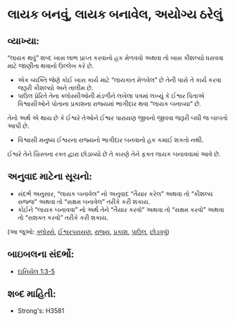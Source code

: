 # લાયક બનવું, લાયક બનાવેલ, અયોગ્ય ઠરેલું 

## વ્યાખ્યા: 

“લાયક થવું” શબ્દ ખાસ લાભ પ્રાપ્ત કરવાનો હક મેળવવો અથવા તો ખાસ કૌશલ્યો ધરાવવા માટે જાણીતા થવાનો ઉલ્લેખ કરે છે.

* એક વ્યક્તિ જેણે કોઈ ખાસ કાર્ય માટે “લાયકાત મેળવેલ” છે તેની પાસે તે કાર્ય કરવા જરૂરી કૌશલ્યો અને તાલીમ છે.
* પાઉલ પ્રેરિતે તેના ક્લોસ્સીઓની મંડળીને લખેલા પત્રમાં લખ્યું કે ઈશ્વર પિતાએ વિશ્વાસીઓને પોતાના પ્રકાશના રાજ્યમાં ભાગીદાર થવા “લાયક બનાવ્યા” છે.

તેનો અર્થ એ થાય છે કે ઈશ્વરે તેઓને ઈશ્વર પારાયણ જીવનો જીવવા જરૂરી બધી જ બાબતો આપી છે.

* વિશ્વાસી મનુષ્ય ઈશ્વરના રાજ્યનો ભાગીદાર બનવાનો હક કમાઈ શકતો નથી.

ઈશ્વરે તેને ખ્રિસ્તના રક્ત દ્વારા છોડાવ્યો છે તે કારણે તેને ફક્ત લાયક બનાવવામાં આવે છે.

## અનુવાદ માટેના સૂચનો: 

* સંદર્ભ અનુસાર, “લાયક બનાવેલ” નો અનુવાદ “તૈયાર કરેલ” અથવા તો “કૌશલ્ય સજ્જ” અથવા તો “સક્ષમ બનાવેલ” તરીકે કરી શકાય.
* કોઈને “લાયક બનાવવા” નો અર્થ તેને “તૈયાર કરવો” અથવા તો “સક્ષમ કરવો” અથવા તો “સશક્ત કરવો” તરીકે કરી શકાય.

(આ જૂઓ: [ક્લોસ્સે](../names/colossae.md), [ઈશ્વરપરાયણ](../kt/godly.md), [રાજ્ય](../other/kingdom.md), [પ્રકાશ](../other/light.md), [પાઉલ](../names/paul.md), [છોડવવું](../kt/redeem.md))

## બાઇબલના સંદર્ભો: 

* [દાનિયેલ 1:3-5](rc://gu/tn/help/dan/01/03)

## શબ્દ માહિતી: 

* Strong's: H3581
